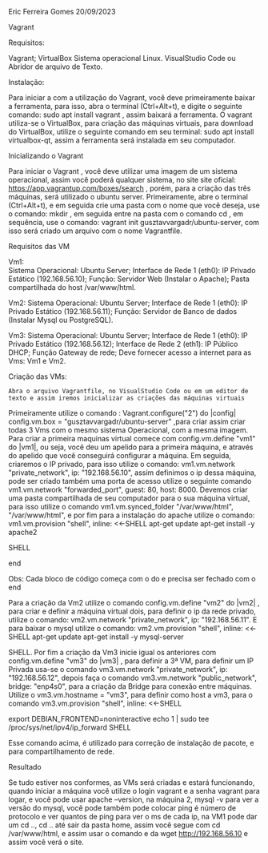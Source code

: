 Eric Ferreira Gomes 
20/09/2023

Vagrant 

Requisitos:

Vagrant;
VirtualBox
Sistema operacional Linux.
VisualStudio Code ou Abridor de arquivo de Texto.

Instalação:

Para iniciar a com a utilização do Vagrant, você deve primeiramente baixar a ferramenta, para isso, abra o terminal (Ctrl+Alt+t), e digite o seguinte comando: sudo apt install vagrant , assim baixará a ferramenta. 
	O vagrant utiliza-se o VirtualBox, para criação das máquinas virtuais, para download do  VirtualBox, utilize o seguinte comando em seu terminal: sudo apt install virtualbox-qt, assim a ferramenta será instalada em seu computador.

Inicializando o Vagrant

Para iniciar o Vagrant , você deve utilizar uma imagem de um sistema operacional, assim você poderá qualquer sistema, no site site oficial: https://app.vagrantup.com/boxes/search , porém, para a criação das três máquinas, será utilizado o ubuntu server.
	Primeiramente, abre o terminal (Ctrl+Alt+t), e em seguida crie uma pasta com o nome que você deseja, use o comando: mkdir <NomeDaPasta>, em seguida entre na pasta com o comando cd  <NomeDaPastas>, em sequência, use o comando: vagrant init gusztavvargadr/ubuntu-server, com isso será criado um arquivo com o nome Vagrantfile.

 Requisitos das VM

Vm1: 	
Sistema Operacional: Ubuntu Server;
Interface de Rede 1 (eth0): IP Privado Estático (192.168.56.10); 
Função:  Servidor Web (Instalar o Apache);
Pasta compartilhada do host /var/www/html.

Vm2:
Sistema Operacional: Ubuntu Server;
Interface de Rede 1 (eth0): IP Privado Estático (192.168.56.11);
Função:  Servidor de Banco de dados (Instalar Mysql ou PostgreSQL).

Vm3: 
Sistema Operacional: Ubuntu Server;
Interface de Rede 1 (eth0): IP Privado Estático (192.168.56.12);
Interface de Rede 2 (eth1): IP Público DHCP;
Função Gateway de rede;
Deve fornecer acesso a internet para as Vms: Vm1 e Vm2.


Criação das VMs:
	
	Abra o arquivo Vagrantfile, no VisualStudio Code ou em um editor de texto e assim iremos inicializar as criações das máquinas virtuais
Primeiramente utilize o comando : Vagrant.configure("2") do |config| config.vm.box = "gusztavvargadr/ubuntu-server" ,para criar assim criar todas 3 Vms com o mesmo sistema Operacional, com a mesma imagem. Para criar a primeira maquinas virtual comece com config.vm.define "vm1" do |vm1|, ou seja, você deu um apelido para a primeira máquina, e através do apelido que você conseguirá configurar a máquina. Em seguida, criaremos o IP privado, para isso utilize o comando: vm1.vm.network "private_network", ip: "192.168.56.10", assim definimos o ip dessa máquina, pode ser criado também uma porta de acesso utilize o seguinte comando vm1.vm.network "forwarded_port", guest: 80, host: 8000. Devemos criar uma pasta compartilhada de seu computador para o sua máquina virtual, para isso utilize o comando vm1.vm.synced_folder "/var/www/html", "/var/www/html", e por fim para a instalação do apache utilize o comando:   vm1.vm.provision "shell", inline: <<-SHELL
  apt-get update
  apt-get install -y apache2
  
  SHELL

end

 Obs: Cada bloco de código começa com o do e precisa ser fechado com o end

Para a criação da Vm2 utilize o comando  config.vm.define "vm2" do |vm2| , para criar e definir a máquina virtual dois, para definir o ip da rede privado, utilize o comando: vm2.vm.network "private_network", ip: "192.168.56.11". E para baixar o mysql utilize o comando: vm2.vm.provision "shell", inline: <<-SHELL
apt-get update
apt-get install -y mysql-server

SHELL.
Por fim a criação da Vm3 inicie igual os anteriores com config.vm.define "vm3" do |vm3| , para definir a 3ª VM, para definir um IP Privada usa-se o comando vm3.vm.network "private_network", ip: "192.168.56.12", depois faça o comando vm3.vm.network "public_network", bridge: "enp4s0", para a criação da Bridge para conexão entre máquinas.  Utilize o vm3.vm.hostname = "vm3", para definir como host a vm3, para o comando vm3.vm.provision "shell", inline: <<-SHELL

export DEBIAN_FRONTEND=noninteractive
echo 1 | sudo tee /proc/sys/net/ipv4/ip_forward
SHELL

Esse comando acima,  é utilizado para correção de instalação de pacote, e para compartilhamento de rede.

Resultado

Se tudo estiver nos conformes, as VMs será criadas e estará funcionando, quando iniciar a máquina você utilize o login vagrant e a senha vagrant para logar, e você pode usar apache –version, na máquina 2, mysql -v para ver a versão do mysql, você pode também pode colocar ping é número de protocolo e ver quantos de ping para ver o ms de cada ip, na VM1 pode dar um cd .., cd .. até sair da pasta home, assim você segue com cd /var/www/html, e assim usar o comando e da wget http://192.168.56.10 e assim você verá o site.

	
